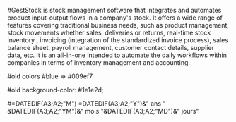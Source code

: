 #GestStock is stock management software that integrates and automates product input-output flows in a company's stock. It offers a wide range of features covering traditional business needs, such as product management, stock movements whether sales, deliveries or returns, real-time stock inventory , invoicing (integration of the standardized invoice process), sales balance sheet, payroll management, customer contact details, supplier data, etc. It is an all-in-one intended to automate the daily workflows within companies in terms of inventory management and accounting.


#old colors
#blue => #009ef7

#old background-color: #1e1e2d;

#=DATEDIF(A3;A2;"M") =DATEDIF(A3;A2;"Y")&" ans " &DATEDIF(A3;A2;"YM")&" mois "&DATEDIF(A3;A2;"MD")&" jours"